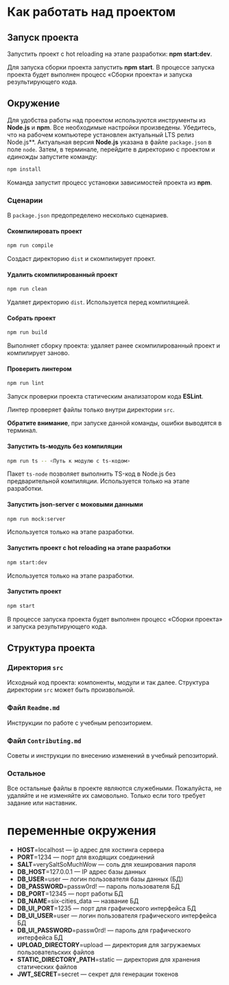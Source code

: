 # Как работать над проектом

## Запуск проекта

Запустить проект с hot reloading на этапе разработки: **npm start:dev**.

Для запуска сборки проекта запустить **npm start**. В процессе запуска проекта будет выполнен процесс «Сборки проекта» и запуска результирующего кода.

## Окружение

Для удобства работы над проектом используются инструменты из **Node.js** и **npm**. Все необходимые настройки произведены. Убедитесь, что на рабочем компьютере установлен актуальный LTS релиз Node.js**. Актуальная версия **Node.js** указана в файле `package.json` в поле `node`. Затем, в терминале, перейдите в директорию с проектом и _единожды_ запустите команду:

```bash
npm install
```

Команда запустит процесс установки зависимостей проекта из **npm**.

### Сценарии

В `package.json` предопределено несколько сценариев.

#### Скомпилировать проект

```bash
npm run compile
```

Создаст директорию `dist` и скомпилирует проект.

#### Удалить скомпилированный проект

```bash
npm run clean
```

Удаляет директорию `dist`. Используется перед компиляцией.

#### Собрать проект

```bash
npm run build
```

Выполняет сборку проекта: удаляет ранее скомпилированный проект и компилирует заново.

#### Проверить линтером

```bash
npm run lint
```

Запуск проверки проекта статическим анализатором кода **ESLint**.

Линтер проверяет файлы только внутри директории `src`.

**Обратите внимание**, при запуске данной команды, ошибки выводятся в терминал.

#### Запустить ts-модуль без компиляции

```bash
npm run ts -- <Путь к модулю с ts-кодом>
```

Пакет `ts-node` позволяет выполнить TS-код в Node.js без предварительной компиляции. Используется только на этапе разработки.

#### Запустить json-server с моковыми данными

```bash
npm run mock:server
```

Используется только на этапе разработки.

#### Запустить проект с hot reloading на этапе разработки
```bash
npm start:dev
```

Используется только на этапе разработки.

#### Запустить проект

```bash
npm start
```

В процессе запуска проекта будет выполнен процесс «Сборки проекта» и запуска результирующего кода.

## Структура проекта

### Директория `src`

Исходный код проекта: компоненты, модули и так далее. Структура директории `src` может быть произвольной.

### Файл `Readme.md`

Инструкции по работе с учебным репозиторием.

### Файл `Contributing.md`

Советы и инструкции по внесению изменений в учебный репозиторий.

### Остальное

Все остальные файлы в проекте являются служебными. Пожалуйста, не удаляйте и не изменяйте их самовольно. Только если того требует задание или наставник.


# переменные окружения

* **HOST**=localhost — ip адрес для хостинга сервера
* **PORT**=1234 — порт для входящих соединений
* **SALT**=verySaltSoMuchWow — соль для хеширования пароля
* **DB_HOST**=127.0.0.1 — IP адрес базы данных
* **DB_USER**=user — логин пользователя базы данных (БД)
* **DB_PASSWORD**=passw0rd! — пароль пользователя БД
* **DB_PORT**=12345 — порт работы БД
* **DB_NAME**=six-cities_data — название БД
* **DB_UI_PORT**=1235 — порт для графического интерфейса БД
* **DB_UI_USER**=user — логин пользователя графического интерфейса БД
* **DB_UI_PASSWORD**=passw0rd! — пароль для графического интерфейса БД
* **UPLOAD_DIRECTORY**=upload — директория для загружаемых пользовательских файлов
* **STATIC_DIRECTORY_PATH**=static — директория для хранения статических файлов
* **JWT_SECRET**=secret — секрет для генерации токенов

